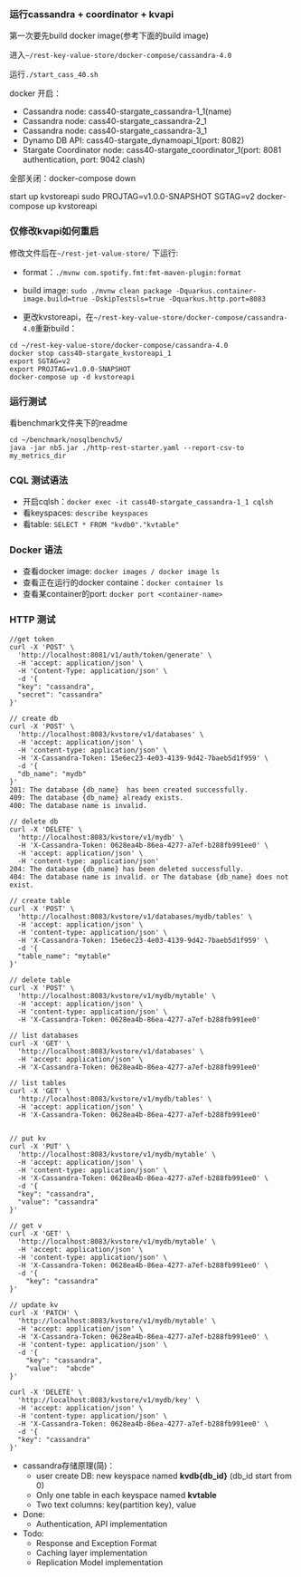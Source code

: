 ### 运行cassandra + coordinator + kvapi

第一次要先build docker image(参考下面的build image)

进入`~/rest-key-value-store/docker-compose/cassandra-4.0`

运行`./start_cass_40.sh `

docker 开启：

+ Cassandra node: cass40-stargate_cassandra-1_1(name)
+ Cassandra node: cass40-stargate_cassandra-2_1
+ Cassandra node: cass40-stargate_cassandra-3_1
+ Dynamo DB API: cass40-stargate_dynamoapi_1(port: 8082)
+ Stargate Coordinator node: cass40-stargate_coordinator_1(port: 8081 authentication, port: 9042 clash)

全部关闭：docker-compose down

start up kvstoreapi
sudo PROJTAG=v1.0.0-SNAPSHOT SGTAG=v2 docker-compose up kvstoreapi


### 仅修改kvapi如何重启

修改文件后在`~/rest-jet-value-store/` 下运行:

+ format：`./mvnw com.spotify.fmt:fmt-maven-plugin:format`

+ build image: `sudo ./mvnw clean package -Dquarkus.container-image.build=true -DskipTestsls=true -Dquarkus.http.port=8083`

+ 更改kvstoreapi，在`~/rest-key-value-store/docker-compose/cassandra-4.0`重新build：

```
cd ~/rest-key-value-store/docker-compose/cassandra-4.0
docker stop cass40-stargate_kvstoreapi_1
export SGTAG=v2
export PROJTAG=v1.0.0-SNAPSHOT
docker-compose up -d kvstoreapi
```
### 运行测试
看benchmark文件夹下的readme
```
cd ~/benchmark/nosqlbenchv5/
java -jar nb5.jar ./http-rest-starter.yaml --report-csv-to my_metrics_dir
```
### CQL 测试语法

+ 开启cqlsh：`docker exec -it cass40-stargate_cassandra-1_1 cqlsh`
+ 看keyspaces: `describe keyspaces`
+ 看table: `SELECT * FROM "kvdb0"."kvtable"`

### Docker 语法

+ 查看docker image: `docker images / docker image ls`
+ 查看正在运行的docker containe：`docker container ls`
+ 查看某container的port: `docker port <container-name>` 

### HTTP 测试

```
//get token 
curl -X 'POST' \
  'http://localhost:8081/v1/auth/token/generate' \
  -H 'accept: application/json' \
  -H 'Content-Type: application/json' \
  -d '{
  "key": "cassandra",
  "secret": "cassandra"
}'

// create db
curl -X 'POST' \
  'http://localhost:8083/kvstore/v1/databases' \
  -H 'accept: application/json' \
  -H 'content-type: application/json' \
  -H 'X-Cassandra-Token: 15e6ec23-4e03-4139-9d42-7baeb5d1f959' \
  -d '{
  "db_name": "mydb"
}'
201: The database {db_name}  has been created successfully.
409: The database {db_name} already exists.
400: The database name is invalid.

// delete db
curl -X 'DELETE' \
  'http://localhost:8083/kvstore/v1/mydb' \
  -H 'X-Cassandra-Token: 0628ea4b-86ea-4277-a7ef-b288fb991ee0' \
  -H 'accept: application/json' \
  -H 'content-type: application/json'
204: The database {db_name} has been deleted successfully.
404: The database name is invalid. or The database {db_name} does not exist.

// create table
curl -X 'POST' \
  'http://localhost:8083/kvstore/v1/databases/mydb/tables' \
  -H 'accept: application/json' \
  -H 'content-type: application/json' \
  -H 'X-Cassandra-Token: 15e6ec23-4e03-4139-9d42-7baeb5d1f959' \
  -d '{
  "table_name": "mytable"
}'

// delete table
curl -X 'POST' \
  'http://localhost:8083/kvstore/v1/mydb/mytable' \
  -H 'accept: application/json' \
  -H 'content-type: application/json' \
  -H 'X-Cassandra-Token: 0628ea4b-86ea-4277-a7ef-b288fb991ee0'

// list databases
curl -X 'GET' \
  'http://localhost:8083/kvstore/v1/databases' \
  -H 'accept: application/json' \
  -H 'X-Cassandra-Token: 0628ea4b-86ea-4277-a7ef-b288fb991ee0'

// list tables
curl -X 'GET' \
  'http://localhost:8083/kvstore/v1/mydb/tables' \
  -H 'accept: application/json' \
  -H 'X-Cassandra-Token: 0628ea4b-86ea-4277-a7ef-b288fb991ee0'


// put kv
curl -X 'PUT' \
  'http://localhost:8083/kvstore/v1/mydb/mytable' \
  -H 'accept: application/json' \
  -H 'content-type: application/json' \
  -H 'X-Cassandra-Token: 0628ea4b-86ea-4277-a7ef-b288fb991ee0' \
  -d '{
  "key": "cassandra",
  "value": "cassandra"
}'

// get v
curl -X 'GET' \
  'http://localhost:8083/kvstore/v1/mydb/mytable' \
  -H 'accept: application/json' \
  -H 'content-type: application/json' \
  -H 'X-Cassandra-Token: 0628ea4b-86ea-4277-a7ef-b288fb991ee0' \
  -d '{
    "key": "cassandra"
}'

// update kv
curl -X 'PATCH' \
  'http://localhost:8083/kvstore/v1/mydb/mytable' \
  -H 'accept: application/json' \
  -H 'X-Cassandra-Token: 0628ea4b-86ea-4277-a7ef-b288fb991ee0' \
  -H 'content-type: application/json' \
  -d '{
    "key": "cassandra",
    "value":  "abcde"
}'

curl -X 'DELETE' \
  'http://localhost:8083/kvstore/v1/mydb/key' \
  -H 'accept: application/json' \
  -H 'content-type: application/json' \
  -H 'X-Cassandra-Token: 0628ea4b-86ea-4277-a7ef-b288fb991ee0' \
  -d '{
  "key": "cassandra"
}'
```

+ cassandra存储原理(简)：
  + user create DB: new keyspace named **kvdb{db_id}** (db_id start from 0)
  + Only one table in each keyspace named **kvtable**
  + Two text columns: key(partition key), value
+ Done:
  + Authentication, API implementation
+ Todo:
  + Response and Exception Format
  + Caching layer implementation
  + Replication Model implementation
